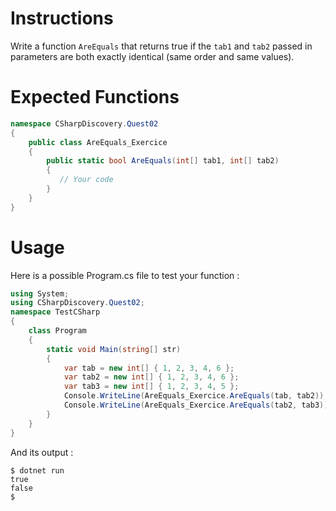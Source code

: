 # Instructions

Write a function `AreEquals` that returns true if the `tab1` and `tab2` passed in parameters are both exactly identical (same order and same values).

# Expected Functions

```C#
namespace CSharpDiscovery.Quest02
{
    public class AreEquals_Exercice
    {
        public static bool AreEquals(int[] tab1, int[] tab2)
        {
           // Your code
        }
    }
}
```

# Usage

Here is a possible Program.cs file to test your function :

```C#
using System;
using CSharpDiscovery.Quest02;
namespace TestCSharp
{
    class Program
    {
        static void Main(string[] str)
        {
            var tab = new int[] { 1, 2, 3, 4, 6 };
            var tab2 = new int[] { 1, 2, 3, 4, 6 };
            var tab3 = new int[] { 1, 2, 3, 4, 5 };
            Console.WriteLine(AreEquals_Exercice.AreEquals(tab, tab2));
            Console.WriteLine(AreEquals_Exercice.AreEquals(tab2, tab3));
        }
    }
}
```

And its output :

```
$ dotnet run
true
false
$
```
